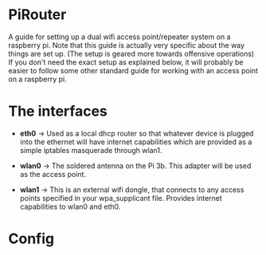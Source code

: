 # PiRouter
A guide for setting up a dual wifi access point/repeater system on a raspberry pi. Note that this guide is actually very specific about the way things are set up. (The setup is geared more towards offensive operations) If you don't need the exact setup as explained below, it will probably be easier to follow some other standard guide for working with an access point on a raspberry pi.

# The interfaces

- **eth0** -> Used as a local dhcp router so that whatever device is plugged into the ethernet will have internet capabilities which are provided as a simple iptables masquerade through wlan1. 

- **wlan0** -> The soldered antenna on the Pi 3b. This adapter will be used as the access point.

- **wlan1** -> This is an external wifi dongle, that connects to any access points specified in your wpa_supplicant file. Provides internet capabilities to wlan0 and eth0.

# Config 

